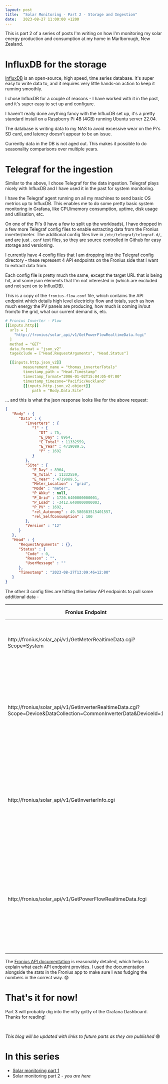 ```yaml
---
layout: post
title:  "Solar Monitoring - Part 2 - Storage and Ingestion"
date:   2023-08-27 11:00:00 +1200
---
```


This is part 2 of a series of posts I'm writing on how I'm monitoring my solar energy production and consumption at my home in Marlborough, New Zealand. 

# InfluxDB for the storage

[InfluxDB](https://www.influxdata.com/products/influxdb-overview/) is an open-source, high speed, time series database. It's super easy to write data to, and it requires very little hands-on action to keep it running smoothly. 

I chose InfluxDB for a couple of reasons - I have worked with it in the past, and it's super easy to set up and configure. 

I haven't really done anything fancy with the InfluxDB set up, it's a pretty standard install on a Raspberry Pi 4B (4GB) running Ubuntu server 22.04. 

The database is writing data to my NAS to avoid excessive wear on the Pi's SD card, and latency doesn't appear to be an issue. 

Currently data in the DB is not aged out. This makes it possible to do seasonality comparisons over multiple years. 


# Telegraf for the ingestion 

Similar to the above, I chose Telegraf for the data ingestion. Telegraf plays nicely with InfluxDB and I have used it in the past for system monitoring. 

I have the Telegraf agent running on all my machines to send basic OS metrics up to InfluxDB. This enables me to do some pretty basic system monitoring in Grafana, like CPU/memory consumption, uptime, disk usage and utilisation, etc. 

On one of the Pi's (I have a few to split up the workloads), I have dropped in a few more Telegraf config files to enable extracting data from the Fronius inverter/meter. The additional config files live in `/etc/telegraf/telegraf.d/`, and are just `.conf` text files, so they are source controlled in Github for easy storage and versioning. 

I currently have 4 config files that I am dropping into the Telegraf config directory - these represent 4 API endpoints on the Fronius side that I want to extract data from. 

Each config file is pretty much the same, except the target URL that is being hit, and some json elements that I'm not interested in (which are excluded and not sent on to InfluxDB).

This is a copy of the `fronius-flow.conf` file, which contains the API endpoint which details high level electricity flow and totals, such as how much energy the PV panels are producing, how much is coming in/out from/to the grid, what our current demand is, etc. 

``` yaml
# Fronius Inverter - Flow
[[inputs.http]]
  urls = [
    "http://fronius/solar_api/v1/GetPowerFlowRealtimeData.fcgi"
  ]
  method = "GET"
  data_format = "json_v2"
  tagexclude = ["Head.RequestArguments", "Head.Status"]

  [[inputs.http.json_v2]]
        measurement_name = "thomas_inverterTotals"
        timestamp_path = "Head.Timestamp"
        timestamp_format="2006-01-02T15:04:05-07:00"
        timestamp_timezone="Pacific/Auckland"
        [[inputs.http.json_v2.object]]
            path = "Body.Data.Site" 
```

... and this is what the json response looks like for the above request:
``` json
{
   "Body" : {
      "Data" : {
         "Inverters" : {
            "1" : {
               "DT" : 75,
               "E_Day" : 8964,
               "E_Total" : 11332559,
               "E_Year" : 4719089.5,
               "P" : 1692
            }
         },
         "Site" : {
            "E_Day" : 8964,
            "E_Total" : 11332559,
            "E_Year" : 4719089.5,
            "Meter_Location" : "grid",
            "Mode" : "meter",
            "P_Akku" : null,
            "P_Grid" : 1720.6400000000001,
            "P_Load" : -3412.6400000000003,
            "P_PV" : 1692,
            "rel_Autonomy" : 49.580383515401557,
            "rel_SelfConsumption" : 100
         },
         "Version" : "12"
      }
   },
   "Head" : {
      "RequestArguments" : {},
      "Status" : {
         "Code" : 0,
         "Reason" : "",
         "UserMessage" : ""
      },
      "Timestamp" : "2023-08-27T13:09:46+12:00"
   }
}
```

The other 3 config files are hitting the below API endpoints to pull some additional data - 

|Fronius Endpoint|What does it give me?|
|------------|-----------------|
|http://fronius/solar_api/v1/GetMeterRealtimeData.cgi?Scope=System|This provides lots of technical values. I don't know what a lot of it means.|
|http://fronius/solar_api/v1/GetInverterRealtimeData.cgi?Scope=Device&DataCollection=CommonInverterData&DeviceId=1|Common inverter data. This provides the current status of the inverter, today/this year/lifetime energy generation, voltage, amps, frequency, etc.|
|http://fronius/solar_api/v1/GetInverterInfo.cgi|Provides relatively static information about the system such as the device name, status code, error code, and total wattage of the attached panels.|
|http://fronius/solar_api/v1/GetPowerFlowRealtimeData.fcgi|Power flow information. How much power is being imported and exported, percentage of autonomy and self consumption, grid/load/PV wattages, and totals again for day, year, and all time.|


The [Fronius API documentation](https://www.fronius.com/en/solar-energy/installers-partners/technical-data/all-products/system-monitoring/open-interfaces/fronius-solar-api-json-) is reasonably detailed, which helps to explain what each API endpoint provides. I used the documentation alongside the stats in the Fronius app to make sure I was fudging the numbers in the correct way. 😎 


# That's it for now! 
Part 3 will probably dig into the nitty gritty of the Grafana Dashboard. Thanks for reading!



<br>

_This blog will be updated with links to future parts as they are published_ 😄


# In this series

- [Solar monitoring part 1](2023-03-13-solar-monitoring-pt1.md)
- Solar monitoring part 2 - _you are here_
